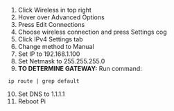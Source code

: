 1. Click Wireless in top right
2. Hover over Advanced Options
3. Press Edit Connections
4. Choose wireless connection and press Settings cog
5. Click IPv4 Settings tab
6. Change method to Manual
7. Set IP to 192.168.1.100
8. Set Netmask to 255.255.255.0
9. **TO DETERMINE GATEWAY:** Run command:
```
ip route | grep default
```
10. Set DNS to 1.1.1.1
11. Reboot Pi